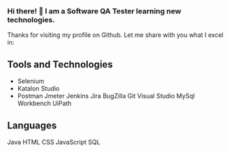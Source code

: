 ### Hi there! 👋 I am a Software QA Tester learning new technologies. 

Thanks for visiting my profile on Github. Let me share with you what I excel in:

## Tools and Technologies
- Selenium
- Katalon Studio
- Postman
Jmeter
Jenkins
Jira
BugZilla
Git
Visual Studio
MySql Workbench
UiPath

## Languages
Java
HTML
CSS
JavaScript
SQL

<!--
**Tajinder-Dhoot/tajinder-dhoot** is a ✨ _special_ ✨ repository because its `README.md` (this file) appears on your GitHub profile.

Here are some ideas to get you started:

- 🔭 I’m currently working on ...
- 🌱 I’m currently learning ...
- 👯 I’m looking to collaborate on ...
- 🤔 I’m looking for help with ...
- 💬 Ask me about ...
- 📫 How to reach me: ...
- 😄 Pronouns: ...
- ⚡ Fun fact: ...
-->
